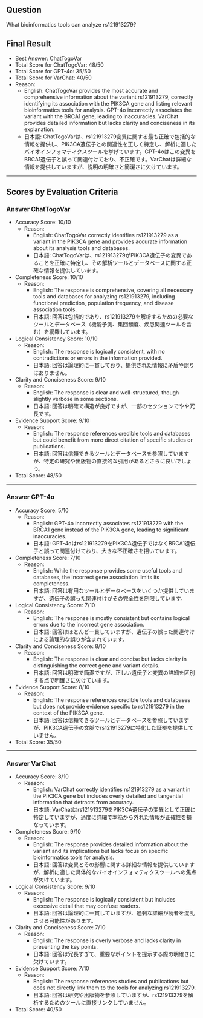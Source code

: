 ## Question

What bioinformatics tools can analyze rs121913279?

## Final Result

- Best Answer: ChatTogoVar
- Total Score for ChatTogoVar: 48/50
- Total Score for GPT-4o: 35/50
- Total Score for VarChat: 40/50
- Reason:
  - English: ChatTogoVar provides the most accurate and comprehensive information about the variant rs121913279, correctly identifying its association with the PIK3CA gene and listing relevant bioinformatics tools for analysis. GPT-4o incorrectly associates the variant with the BRCA1 gene, leading to inaccuracies. VarChat provides detailed information but lacks clarity and conciseness in its explanation.
  - 日本語: ChatTogoVarは、rs121913279変異に関する最も正確で包括的な情報を提供し、PIK3CA遺伝子との関連性を正しく特定し、解析に適したバイオインフォマティクスツールを挙げています。GPT-4oはこの変異をBRCA1遺伝子と誤って関連付けており、不正確です。VarChatは詳細な情報を提供していますが、説明の明確さと簡潔さに欠けています。

---

## Scores by Evaluation Criteria

### Answer ChatTogoVar
- Accuracy Score: 10/10
  - Reason: 
    - English: ChatTogoVar correctly identifies rs121913279 as a variant in the PIK3CA gene and provides accurate information about its analysis tools and databases.
    - 日本語: ChatTogoVarは、rs121913279がPIK3CA遺伝子の変異であることを正確に特定し、その解析ツールとデータベースに関する正確な情報を提供しています。
- Completeness Score: 10/10
  - Reason: 
    - English: The response is comprehensive, covering all necessary tools and databases for analyzing rs121913279, including functional prediction, population frequency, and disease association tools.
    - 日本語: 回答は包括的であり、rs121913279を解析するための必要なツールとデータベース（機能予測、集団頻度、疾患関連ツールを含む）を網羅しています。
- Logical Consistency Score: 10/10
  - Reason: 
    - English: The response is logically consistent, with no contradictions or errors in the information provided.
    - 日本語: 回答は論理的に一貫しており、提供された情報に矛盾や誤りはありません。
- Clarity and Conciseness Score: 9/10
  - Reason: 
    - English: The response is clear and well-structured, though slightly verbose in some sections.
    - 日本語: 回答は明確で構造が良好ですが、一部のセクションでやや冗長です。
- Evidence Support Score: 9/10
  - Reason: 
    - English: The response references credible tools and databases but could benefit from more direct citation of specific studies or publications.
    - 日本語: 回答は信頼できるツールとデータベースを参照していますが、特定の研究や出版物の直接的な引用があるとさらに良いでしょう。
- Total Score: 48/50

---

### Answer GPT-4o
- Accuracy Score: 5/10
  - Reason: 
    - English: GPT-4o incorrectly associates rs121913279 with the BRCA1 gene instead of the PIK3CA gene, leading to significant inaccuracies.
    - 日本語: GPT-4oはrs121913279をPIK3CA遺伝子ではなくBRCA1遺伝子と誤って関連付けており、大きな不正確さを招いています。
- Completeness Score: 7/10
  - Reason: 
    - English: While the response provides some useful tools and databases, the incorrect gene association limits its completeness.
    - 日本語: 回答は有用なツールとデータベースをいくつか提供していますが、遺伝子の誤った関連付けがその完全性を制限しています。
- Logical Consistency Score: 7/10
  - Reason: 
    - English: The response is mostly consistent but contains logical errors due to the incorrect gene association.
    - 日本語: 回答はほとんど一貫していますが、遺伝子の誤った関連付けによる論理的な誤りが含まれています。
- Clarity and Conciseness Score: 8/10
  - Reason: 
    - English: The response is clear and concise but lacks clarity in distinguishing the correct gene and variant details.
    - 日本語: 回答は明確で簡潔ですが、正しい遺伝子と変異の詳細を区別する点で明確さに欠けています。
- Evidence Support Score: 8/10
  - Reason: 
    - English: The response references credible tools and databases but does not provide evidence specific to rs121913279 in the context of the PIK3CA gene.
    - 日本語: 回答は信頼できるツールとデータベースを参照していますが、PIK3CA遺伝子の文脈でrs121913279に特化した証拠を提供していません。
- Total Score: 35/50

---

### Answer VarChat
- Accuracy Score: 8/10
  - Reason: 
    - English: VarChat correctly identifies rs121913279 as a variant in the PIK3CA gene but includes overly detailed and tangential information that detracts from accuracy.
    - 日本語: VarChatはrs121913279をPIK3CA遺伝子の変異として正確に特定していますが、過度に詳細で本筋から外れた情報が正確性を損なっています。
- Completeness Score: 9/10
  - Reason: 
    - English: The response provides detailed information about the variant and its implications but lacks focus on specific bioinformatics tools for analysis.
    - 日本語: 回答は変異とその影響に関する詳細な情報を提供していますが、解析に適した具体的なバイオインフォマティクスツールへの焦点が欠けています。
- Logical Consistency Score: 9/10
  - Reason: 
    - English: The response is logically consistent but includes excessive detail that may confuse readers.
    - 日本語: 回答は論理的に一貫していますが、過剰な詳細が読者を混乱させる可能性があります。
- Clarity and Conciseness Score: 7/10
  - Reason: 
    - English: The response is overly verbose and lacks clarity in presenting the key points.
    - 日本語: 回答は冗長すぎて、重要なポイントを提示する際の明確さに欠けています。
- Evidence Support Score: 7/10
  - Reason: 
    - English: The response references studies and publications but does not directly link them to the tools for analyzing rs121913279.
    - 日本語: 回答は研究や出版物を参照していますが、rs121913279を解析するためのツールに直接リンクしていません。
- Total Score: 40/50